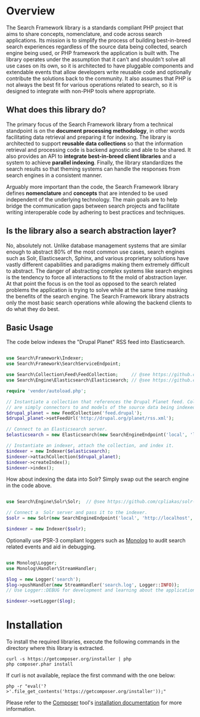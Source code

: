 # Overview

The Search Framework library is a standards compliant PHP project that aims to
share concepts, nomenclature, and code across search applications. Its mission
is to simplify the process of building best-in-breed search experiences
regardless of the source data being collected, search engine being used, or PHP
framework the application is built with. The library operates under the
assumption that it can't and shouldn't solve all use cases on its own, so it is
architected to have pluggable components and extendable events that allow
developers write reusable code and optionally contribute the solutions back to
the community. It also assumes that PHP is not always the best fit for various
operations related to search, so it is designed to integrate with non-PHP tools
where appropriate.

## What does this library do?

The primary focus of the Search Framework library from a technical standpoint is
on the **document processing methodology**, in other words facilitating data
retrieval and preparing it for indexing. The library is architected to support
**reusable data collections** so that the information retrieval and processing
code is backend agnostic and able to be shared. It also provides an API to
**integrate best-in-breed client libraries** and a system to achieve **parallel
indexing**. Finally, the library standardizes the search results so that theming
systems can handle the responses from search engines in a consistent manner.

Arguably more important than the code, the Search Framework library defines
**nomenclature** and **concepts** that are intended to be used independent of
the underlying technology. The main goals are to help bridge the communication
gaps between search projects and facilitate writing interoperable code by
adhering to best practices and techniques.

## Is the library also a search abstraction layer?

No, absolutely not. Unlike database management systems that are similar enough
to abstract 80% of the most common use cases, search engines such as Solr,
Elasticsearch, Sphinx, and various proprietary solutions have vastly different
capabilities and paradigms making them extremely difficult to abstract. The
danger of abstracting complex systems like search engines is the tendency to
force all interactions to fit the mold of abstraction layer. At that point the
focus is on the tool as opposed to the search related problems the application
is trying to solve while at the same time masking the benefits of the search
engine. The Search Framework library abstracts only the most basic search
operations while allowing the backend clients to do what they do best.

## Basic Usage

The code below indexes the "Drupal Planet" RSS feed into Elasticsearch.

```php

use Search\Framework\Indexer;
use Search\Framework\SearchServiceEndpoint;

use Search\Collection\Feed\FeedCollection;     // @see https://github.com/cpliakas/feed-collection
use Search\Engine\Elasticsearch\Elasticsearch; // @see https://github.com/cpliakas/elasticsearch-engine

require 'vendor/autoload.php';

// Instantiate a collection that references the Drupal Planet feed. Collections
// are simply connectors to and models of the source data being indexed.
$drupal_planet = new FeedCollection('feed.drupal');
$drupal_planet->setFeedUrl('http://drupal.org/planet/rss.xml');

// Connect to an Elasticsearch server.
$elasticsearch = new Elasticsearch(new SearchEngineEndpoint('local', 'localhost', 'feeds', 9200));

// Instantiate an indexer, attach the collection, and index it.
$indexer = new Indexer($elasticsearch);
$indexer->attachCollection($drupal_planet);
$indexer->createIndex();
$indexer->index();

```

How about indexing the data into Solr? Simply swap out the search engine in the
code above.

```php

use Search\Engine\Solr\Solr;  // @see https://github.com/cpliakas/solr-search-engine

// Connect a  Solr server and pass it to the indexer.
$solr = new Solr(new SearchEngineEndpoint('local', 'http://localhost', '/solr', 8983));

$indexer = new Indexer($solr);

```

Optionally use PSR-3 compliant loggers such as [Monolog](/Seldaek/monolog) to
audit search related events and aid in debugging.

```php

use Monolog\Logger;
use Monolog\Handler\StreamHandler;

$log = new Logger('search');
$log->pushHandler(new StreamHandler('search.log', Logger::INFO));
// Use Logger::DEBUG for development and learning about the application flow.

$indexer->setLogger($log);

```

# Installation

To install the required libraries, execute the following commands in the
directory where this library is extracted.

    curl -s https://getcomposer.org/installer | php
    php composer.phar install

If curl is not available, replace the first command with the one below:

    php -r "eval('?>'.file_get_contents('https://getcomposer.org/installer'));"

Please refer to the [Composer](http://getcomposer.org/) tool's
[installation documentation](http://getcomposer.org/doc/00-intro.md#installation-nix)
for more information.
